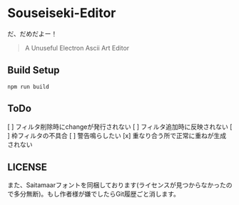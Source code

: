 # Souseiseki-Editor

だ、だめだよー！
> A Unuseful Electron Ascii Art Editor

## Build Setup

    npm run build

## ToDo
[ ] フィルタ削除時にchangeが発行されない
[ ] フィルタ追加時に反映されない
[ ] 枠フィルタの不具合
[ ] 警告鳴らしたい
[x] 重なり合う所で正常に重ねが生成されない

## LICENSE
また、Saitamaarフォントを同梱しております(ライセンスが見つからなかったので多分無断)。もし作者様が嫌でしたらGit履歴ごと消します。
